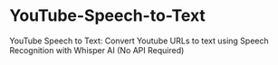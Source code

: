 # YouTube-Speech-to-Text
 YouTube Speech to Text: Convert Youtube URLs to text using Speech Recognition with Whisper AI (No API Required)
